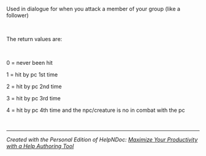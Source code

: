 # 

&nbsp;

Used in dialogue for when you attack a member of your group (like a follower)

&nbsp;

The return values are:

 

&#48; = never been hit

&#49; = hit by pc 1st time&nbsp;

&#50; = hit by pc 2nd time&nbsp;

&#51; = hit by pc 3rd time&nbsp;

&#52; = hit by pc 4th time and the npc/creature is no in combat with the pc

 


***
_Created with the Personal Edition of HelpNDoc: [Maximize Your Productivity with a Help Authoring Tool](<https://www.helpauthoringsoftware.com/articles/what-is-a-help-authoring-tool/>)_
